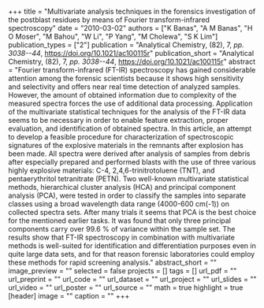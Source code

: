 +++
title = "Multivariate analysis techniques in the forensics investigation of the postblast residues by means of Fourier transform-infrared spectroscopy"
date = "2010-03-02"
authors = ["K Banas", "A M Banas", "H O Moser", "M Bahou", "W Li", "P Yang", "M Cholewa", "S K Lim"]
publication_types = ["2"]
publication = "Analytical Chemistry, (82), 7, _pp. 3038--44_, https://doi.org/10.1021/ac100115r"
publication_short = "Analytical Chemistry, (82), 7, _pp. 3038--44_, https://doi.org/10.1021/ac100115r"
abstract = "Fourier transform-infrared (FT-IR) spectroscopy has gained considerable attention among the forensic scientists because it shows high sensitivity and selectivity and offers near real time detection of analyzed samples. However, the amount of obtained information due to complexity of the measured spectra forces the use of additional data processing. Application of the multivariate statistical techniques for the analysis of the FT-IR data seems to be necessary in order to enable feature extraction, proper evaluation, and identification of obtained spectra. In this article, an attempt to develop a feasible procedure for characterization of spectroscopic signatures of the explosive materials in the remnants after explosion has been made. All spectra were derived after analysis of samples from debris after especially prepared and performed blasts with the use of three various highly explosive materials: C-4, 2,4,6-trinitrotoluene (TNT), and pentaerythritol tetranitrate (PETN). Two well-known multivariate statistical methods, hierarchical cluster analysis (HCA) and principal component analysis (PCA), were tested in order to classify the samples into separate classes using a broad wavelength data range (4000-600 cm(-1)) on collected spectra sets. After many trials it seems that PCA is the best choice for the mentioned earlier tasks. It was found that only three principal components carry over 99.6 % of variance within the sample set. The results show that FT-IR spectroscopy in combination with multivariate methods is well-suited for identification and differentiation purposes even in quite large data sets, and for that reason forensic laboratories could employ these methods for rapid screening analysis."
abstract_short = ""
image_preview = ""
selected = false
projects = []
tags = []
url_pdf = ""
url_preprint = ""
url_code = ""
url_dataset = ""
url_project = ""
url_slides = ""
url_video = ""
url_poster = ""
url_source = ""
math = true
highlight = true
[header]
image = ""
caption = ""
+++
